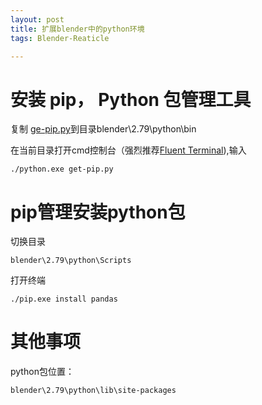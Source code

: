 ```yaml
---
layout: post
title: 扩展blender中的python环境
tags: Blender-Reaticle

---
```

# 安装 pip， Python 包管理工具
复制 [ge-pip.py](https://github.com/pypa/get-pip)到目录blender\2.79\python\bin

在当前目录打开cmd控制台（强烈推荐[Fluent Terminal](http://blog.reaticle.com/2020/06/29/hello-Fluent-Terminal.html)),输入
```shell
./python.exe get-pip.py 
```

# pip管理安装python包
切换目录
```
blender\2.79\python\Scripts
```
打开终端
```shell
./pip.exe install pandas

```

# 其他事项
python包位置：
```shell
blender\2.79\python\lib\site-packages
```